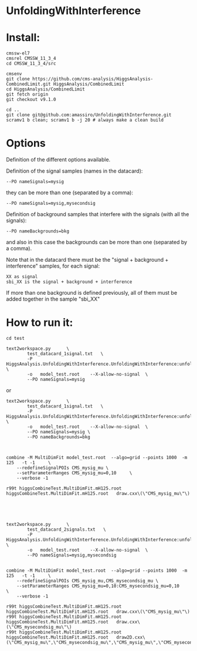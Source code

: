 # UnfoldingWithInterference







# Install:

    cmssw-el7
    cmsrel CMSSW_11_3_4
    cd CMSSW_11_3_4/src

    cmsenv
    git clone https://github.com/cms-analysis/HiggsAnalysis-CombinedLimit.git HiggsAnalysis/CombinedLimit
    cd HiggsAnalysis/CombinedLimit
    git fetch origin
    git checkout v9.1.0
    
    cd ..
    git clone git@github.com:amassiro/UnfoldingWithInterference.git
    scramv1 b clean; scramv1 b -j 20 # always make a clean build

    

# Options

Definition of the different options available.

Definition of the signal samples (names in the datacard):


    --PO nameSignals=mysig
    
they can be more than one (separated by a comma):

    --PO nameSignals=mysig,mysecondsig

Definition of background samples that interfere with the signals (with all the signals):

    --PO nameBackgrounds=bkg

and also in this case the backgrounds can be more than one (separated by a comma).

Note that in the datacard there must be the "signal + background + interference" samples, for each signal:

    XX as signal
    sbi_XX is the signal + background + interference

If more than one background is defined previously, all of them must be added together in the sample "sbi_XX"


    
    
# How to run it:

    cd test 
    
    text2workspace.py      \
            test_datacard_1signal.txt   \
            -P HiggsAnalysis.UnfoldingWithInterference.UnfoldingWithInterference:unfoldingWithInterference  \
            -o   model_test.root    --X-allow-no-signal  \
            --PO nameSignals=mysig

or

    text2workspace.py      \
            test_datacard_1signal.txt   \
            -P HiggsAnalysis.UnfoldingWithInterference.UnfoldingWithInterference:unfoldingWithInterference  \
            -o   model_test.root    --X-allow-no-signal  \
            --PO nameSignals=mysig \
            --PO nameBackgrounds=bkg
            

    
    combine -M MultiDimFit model_test.root  --algo=grid --points 1000  -m 125   -t -1     \
        --redefineSignalPOIs CMS_mysig_mu \
        --setParameterRanges CMS_mysig_mu=0,10     \
        --verbose -1
          
    r99t higgsCombineTest.MultiDimFit.mH125.root  higgsCombineTest.MultiDimFit.mH125.root   draw.cxx\(\"CMS_mysig_mu\"\)
    

    
    
    
    text2workspace.py      \
            test_datacard_2signals.txt   \
            -P HiggsAnalysis.UnfoldingWithInterference.UnfoldingWithInterference:unfoldingWithInterference  \
            -o   model_test.root    --X-allow-no-signal  \
            --PO nameSignals=mysig,mysecondsig
    
    
    combine -M MultiDimFit model_test.root  --algo=grid --points 1000  -m 125   -t -1     \
        --redefineSignalPOIs CMS_mysig_mu,CMS_mysecondsig_mu \
        --setParameterRanges CMS_mysig_mu=0,10:CMS_mysecondsig_mu=0,10    \
        --verbose -1
          
    r99t higgsCombineTest.MultiDimFit.mH125.root  higgsCombineTest.MultiDimFit.mH125.root   draw.cxx\(\"CMS_mysig_mu\"\)
    r99t higgsCombineTest.MultiDimFit.mH125.root  higgsCombineTest.MultiDimFit.mH125.root   draw.cxx\(\"CMS_mysecondsig_mu\"\)
    r99t higgsCombineTest.MultiDimFit.mH125.root  higgsCombineTest.MultiDimFit.mH125.root   draw2D.cxx\(\"CMS_mysig_mu\",\"CMS_mysecondsig_mu\",\"CMS_mysig_mu\",\"CMS_mysecondsig_mu\"\)

    
    
    
    
    
    
    